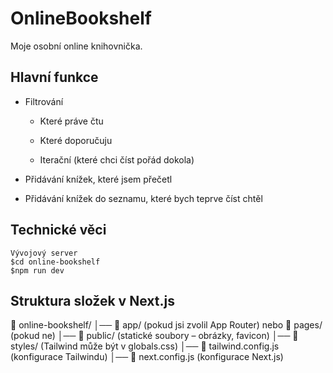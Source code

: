 # OnlineBookshelf

Moje osobní online knihovnička.

## Hlavní funkce

* Filtrování
  
    - Které práve čtu
      
    - Které doporučuju
      
    - Iterační (které chci číst pořád dokola)
    
* Přidávání knížek, které jsem přečetl

* Přidávání knížek do seznamu, které bych teprve číst chtěl

## Technické věci

    Vývojový server
    $cd online-bookshelf
    $npm run dev

## Struktura složek v Next.js

📂 online-bookshelf/
│── 📂 app/ (pokud jsi zvolil App Router) nebo 📂 pages/ (pokud ne)
│── 📂 public/ (statické soubory – obrázky, favicon)
│── 📂 styles/ (Tailwind může být v globals.css)
│── 📄 tailwind.config.js (konfigurace Tailwindu)
│── 📄 next.config.js (konfigurace Next.js)
